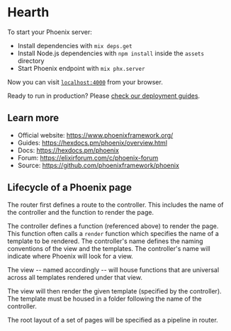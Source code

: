 # Hearth

To start your Phoenix server:

  * Install dependencies with `mix deps.get`
  * Install Node.js dependencies with `npm install` inside the `assets` directory
  * Start Phoenix endpoint with `mix phx.server`

Now you can visit [`localhost:4000`](http://localhost:4000) from your browser.

Ready to run in production? Please [check our deployment guides](https://hexdocs.pm/phoenix/deployment.html).

## Learn more

  * Official website: https://www.phoenixframework.org/
  * Guides: https://hexdocs.pm/phoenix/overview.html
  * Docs: https://hexdocs.pm/phoenix
  * Forum: https://elixirforum.com/c/phoenix-forum
  * Source: https://github.com/phoenixframework/phoenix

## Lifecycle of a Phoenix page

The router first defines a route to the controller. This includes the name of the controller and the function to render
the page.

The controller defines a function (referenced above) to render the page. This function often calls a `render` function
which specifies the name of a template to be rendered. The controller's name defines the naming conventions of the view
and the templates. The controller's name will indicate where Phoenix will look for a view.

The view -- named accordingly -- will house functions that are universal across all templates rendered under that view.

The view will then render the given template (specified by the controller). The template must be housed in a folder 
following the name of the controller.

The root layout of a set of pages will be specified as a pipeline in router.